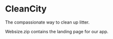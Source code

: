 # CleanCity

The compassionate way to clean up litter.

Websize.zip contains the landing page for our app.
